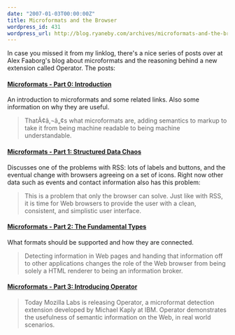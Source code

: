 ```yaml
---
date: "2007-01-03T00:00:00Z"
title: Microformats and the Browser
wordpress_id: 431
wordpress_url: http://blog.ryaneby.com/archives/microformats-and-the-browser/
---
```

In case you missed it from my linklog, there's a nice series of posts over at Alex Faaborg's blog about microformats and the reasoning behind a new extension called Operator. The posts:

<h4><a href="http://blog.mozilla.com/faaborg/2006/12/11/microformats-part-0-introduction">Microformats - Part 0: Introduction</a></h4>

An introduction to microformats and some related links. Also some information on why they are useful.

<blockquote>ThatÃ¢â‚¬â„¢s what microformats are, adding semantics to markup to take it from being machine readable to being machine understandable.</blockquote>

<h4><a href="http://blog.mozilla.com/faaborg/2006/12/12/microformats-part-1-structured-data-chaos">Microformats - Part 1: Structured Data Chaos</a></h4>

Discusses one of the problems with RSS: lots of labels and buttons, and the eventual change with browsers agreeing on a set of icons. Right now other data such as events and contact information also has this problem:

<blockquote>This is a problem that only the browser can solve. Just like with RSS, it is time for Web browsers to provide the user with a clean, consistent, and simplistic user interface.</blockquote>

<h4><a href="http://blog.mozilla.com/faaborg/2006/12/13/microformats-part-2-the-fundamental-types">Microformats - Part 2: The Fundamental Types</a></h4>

What formats should be supported and how they are connected.

<blockquote>Detecting information in Web pages and handing that information off to other applications changes the role of the Web browser from being solely a HTML renderer to being an information broker. </blockquote>

<h4><a href="http://blog.mozilla.com/faaborg/2006/12/16/microformats-part-3-introducing-operator">Microformats - Part 3: Introducing Operator</a></h4>

<blockquote>Today Mozilla Labs is releasing Operator, a microformat detection extension developed by Michael Kaply at IBM. Operator demonstrates the usefulness of semantic information on the Web, in real world scenarios.</blockquote>
